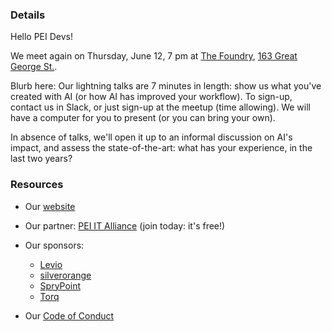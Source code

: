 
### Details

Hello PEI Devs!

We meet again on Thursday, June 12, 7 pm at [The Foundry](https://peiitalliance.com/the-foundry), [163 Great George St.](https://www.google.com/maps/search/?api=1&query=46.23629%2C%20-63.128113).

Blurb here: Our lightning talks are 7 minutes in length: show us what you've created with AI (or how AI has improved your workflow). To sign-up, contact us in Slack, or just sign-up at the meetup (time allowing). We will have a computer for you to present (or you can bring your own).

In absence of talks, we'll open it up to an informal discussion on AI's impact, and assess the state-of-the-art: what has your experience, in the last two years?

### Resources

* Our [website](https://peiitalliance.com/pei-devs)

* Our partner: [PEI IT Alliance](https://peiitalliance.com) (join today: it's free!)

* Our sponsors:
    * [Levio](https://levioconsulting.com/)
    * [silverorange](https://www.silverorange.com/)
    * [SpryPoint](https://www.sprypoint.com)
    * [Torq](https://www.torqit.ca/)

* Our [Code of Conduct](https://peiitalliance.com/pei-devs/code-of-conduct)

